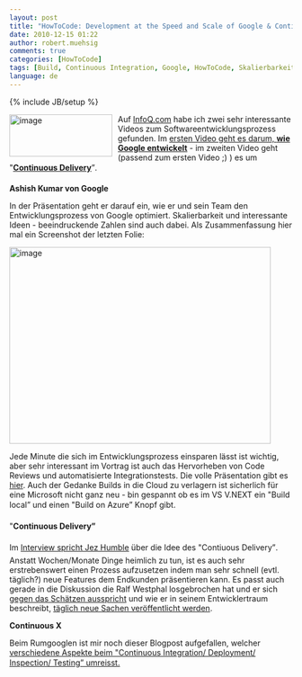 ```yaml
---
layout: post
title: "HowToCode: Development at the Speed and Scale of Google & Continuous Delivery/X"
date: 2010-12-15 01:22
author: robert.muehsig
comments: true
categories: [HowToCode]
tags: [Build, Continuous Integration, Google, HowToCode, Skalierbarkeit]
language: de
---
```

{% include JB/setup %}
<p><a href="{{BASE_PATH}}/assets/wp-images/image1138.png"><img style="border-bottom: 0px; border-left: 0px; margin: 0px 10px 0px 0px; display: inline; border-top: 0px; border-right: 0px" title="image" border="0" alt="image" align="left" src="{{BASE_PATH}}/assets/wp-images/image_thumb320.png" width="183" height="75" /></a> </p>  <p>Auf <a href="http://www.infoq.com">InfoQ.com</a> habe ich zwei sehr interessante Videos zum Softwareentwicklungsprozess gefunden. Im <a href="http://www.infoq.com/presentations/Development-at-Google">ersten Video geht es darum, <strong>wie Google entwickelt</strong></a> - im zweiten Video geht (passend zum ersten Video ;) ) es um "<a href="http://www.infoq.com/interviews/jez-humble-continuous-del"><strong>Continuous Delivery</strong></a>”.</p>  <p><strong>Ashish Kumar von Google</strong></p>  <p>In der Präsentation geht er darauf ein, wie er und sein Team den Entwicklungsprozess von Google optimiert. Skalierbarkeit und interessante Ideen - beeindruckende Zahlen sind auch dabei. Als Zusammenfassung hier mal ein Screenshot der letzten Folie:</p>  <p><a href="{{BASE_PATH}}/assets/wp-images/image1139.png"><img style="border-bottom: 0px; border-left: 0px; display: inline; border-top: 0px; border-right: 0px" title="image" border="0" alt="image" src="{{BASE_PATH}}/assets/wp-images/image_thumb321.png" width="465" height="350" /></a> </p>  <p>Jede Minute die sich im Entwicklungsprozess einsparen lässt ist wichtig, aber sehr interessant im Vortrag ist auch das Hervorheben von Code Reviews und automatisierte Integrationstests. Die volle Präsentation gibt es <a href="http://www.infoq.com/presentations/Development-at-Google">hier</a>. Auch der Gedanke Builds in die Cloud zu verlagern ist sicherlich für eine Microsoft nicht ganz neu - bin gespannt ob es im VS V.NEXT ein "Build local” und einen "Build on Azure” Knopf gibt. </p>  <p>"<strong>Continuous Delivery”</strong></p>  <p>Im <a href="http://www.infoq.com/interviews/jez-humble-continuous-del">Interview spricht Jez Humble</a> über die Idee des "Contiuous Delivery”. Anstatt Wochen/Monate Dinge heimlich zu tun, ist es auch sehr erstrebenswert einen Prozess aufzusetzen indem man sehr schnell (evtl. täglich?) neue Features dem Endkunden präsentieren kann. Es passt auch gerade in die Diskussion die Ralf Westphal losgebrochen hat und er sich <a href="http://ralfw.blogspot.com/2010/12/maschinen-bauen-aber-software.html">gegen das Schätzen ausspricht</a> und wie er in seinem Entwicklertraum beschreibt, <a href="http://ralfw.blogspot.com/2010/12/ein-traum-von-softwareentwicklung.html">täglich neue Sachen veröffentlicht werden</a>.</p>  <p><strong>Continuous X</strong></p>  <p>Beim Rumgooglen ist mir noch dieser Blogpost aufgefallen, welcher <a href="http://blog.agafonov.net.ua/post/2010/12/02/Continuous-Integration-and-build-engineering-in-Microsoft-NET.aspx">verschiedene Aspekte beim "Continuous Integration/ Deployment/ Inspection/ Testing” umreisst.</a></p>
